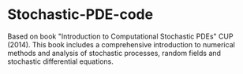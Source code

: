 # Stochastic-PDE-code
Based on book "Introduction to Computational Stochastic PDEs" CUP (2014). This book includes a comprehensive introduction to numerical methods and analysis of stochastic processes, random fields and stochastic differential equations.
